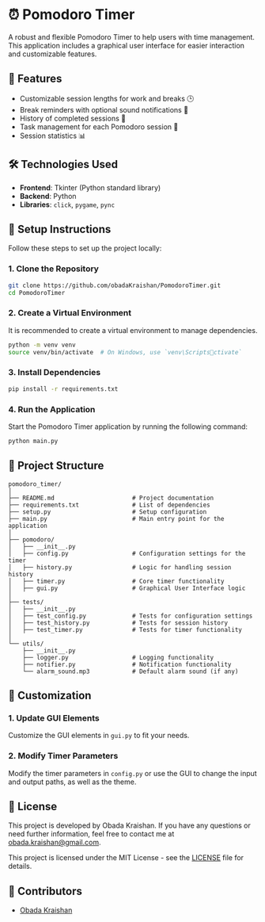 
# ⏰ Pomodoro Timer

A robust and flexible Pomodoro Timer to help users with time management. This application includes a graphical user interface for easier interaction and customizable features.

## 🌟 Features

- Customizable session lengths for work and breaks 🕒
- Break reminders with optional sound notifications 🔔
- History of completed sessions 📜
- Task management for each Pomodoro session 📝
- Session statistics 📊

## 🛠️ Technologies Used

- **Frontend**: Tkinter (Python standard library)
- **Backend**: Python
- **Libraries**: `click`, `pygame`, `pync`

## 📝 Setup Instructions

Follow these steps to set up the project locally:

### 1. Clone the Repository

```bash
git clone https://github.com/obadaKraishan/PomodoroTimer.git
cd PomodoroTimer
```

### 2. Create a Virtual Environment

It is recommended to create a virtual environment to manage dependencies.

```bash
python -m venv venv
source venv/bin/activate  # On Windows, use `venv\Scriptsctivate`
```

### 3. Install Dependencies

```bash
pip install -r requirements.txt
```

### 4. Run the Application

Start the Pomodoro Timer application by running the following command:

```bash
python main.py
```

## 📂 Project Structure

```
pomodoro_timer/
│
├── README.md                      # Project documentation
├── requirements.txt               # List of dependencies
├── setup.py                       # Setup configuration
├── main.py                        # Main entry point for the application
│
├── pomodoro/
│   ├── __init__.py
│   ├── config.py                  # Configuration settings for the timer
│   ├── history.py                 # Logic for handling session history
│   ├── timer.py                   # Core timer functionality
│   ├── gui.py                     # Graphical User Interface logic
│
├── tests/
│   ├── __init__.py
│   ├── test_config.py             # Tests for configuration settings
│   ├── test_history.py            # Tests for session history
│   ├── test_timer.py              # Tests for timer functionality
│
└── utils/
    ├── __init__.py
    ├── logger.py                  # Logging functionality
    ├── notifier.py                # Notification functionality
    └── alarm_sound.mp3            # Default alarm sound (if any)
```

## 🎨 Customization

### 1. Update GUI Elements

Customize the GUI elements in `gui.py` to fit your needs.

### 2. Modify Timer Parameters

Modify the timer parameters in `config.py` or use the GUI to change the input and output paths, as well as the theme.

## 📄 License

This project is developed by Obada Kraishan. If you have any questions or need further information, feel free to contact me at obada.kraishan@gmail.com.

This project is licensed under the MIT License - see the [LICENSE](LICENSE) file for details.

## 👥 Contributors

- [Obada Kraishan](https://github.com/obadaKraishan)
